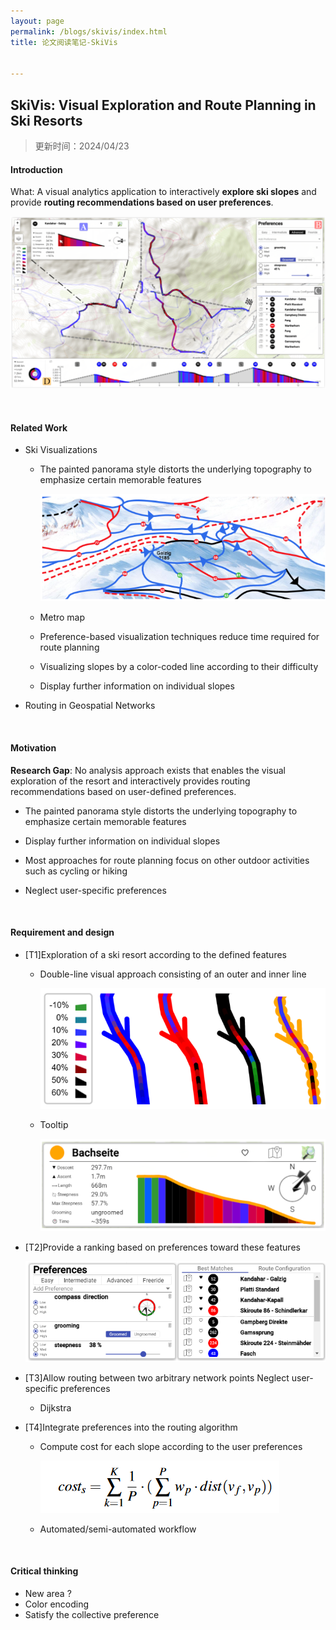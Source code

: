```yaml
---
layout: page
permalink: /blogs/skivis/index.html
title: 论文阅读笔记-SkiVis


---
```


## SkiVis: Visual Exploration and Route Planning in Ski Resorts


> 更新时间：2024/04/23

#### Introduction

What: A visual analytics application to interactively **explore ski slopes** and provide **routing recommendations based on user preferences**.

![image-20240429161951512](skivis.assets/image-20240429161951512.png)

<br>

#### Related Work

- Ski Visualizations

  - The painted panorama style distorts the underlying topography to emphasize certain memorable features

    ![image-20240425154152429](skivis.assets/image-20240425154152429.png)

  - Metro map

  - Preference-based visualization techniques reduce time required for route planning

  - Visualizing slopes by a color-coded line according to their difficulty

  - Display further information on individual slopes

- Routing in Geospatial Networks

<br>

#### Motivation

**Research Gap**: No analysis approach exists that enables the visual exploration of the resort and interactively provides routing recommendations based on user-defined preferences.

- The painted panorama style distorts the underlying topography to emphasize certain memorable features

- Display further information on individual slopes
- Most approaches for route planning focus on other outdoor activities such as cycling or hiking

- Neglect user-specific preferences

<br>

#### Requirement and design

- [T1]Exploration of a ski resort according to the defined features 
  
  - Double-line visual approach consisting of an outer and inner line

    ![image-20240429162214758](skivis.assets/image-20240429162214758.png)
  
  - Tooltip
  
    ![image-20240429162154170](skivis.assets/image-20240429162154170.png)
  
- [T2]Provide a ranking based on preferences toward these features 

  ![image-20240429162236569](skivis.assets/image-20240429162236569.png)

- [T3]Allow routing between two arbitrary network points Neglect user-specific preferences
  
  - Dijkstra
  
- [T4]Integrate preferences into the routing algorithm
  - Compute cost for each slope according to the user preferences
  
    ![image-20240429162301626](skivis.assets/image-20240429162301626.png)
  
  - Automated/semi-automated workflow

<br>

#### Critical thinking

- New area ?
- Color encoding
- Satisfy the collective preference